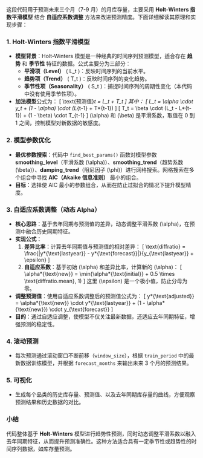 这段代码用于预测未来三个月（7-9 月）的月库存量，主要采用 **Holt-Winters 指数平滑模型** 结合 **自适应系数调整** 方法来改进预测精度。下面详细解读其原理和实现步骤：

### 1. **Holt-Winters 指数平滑模型**

- **模型背景**：Holt-Winters 模型是一种经典的时间序列预测模型，适合存在 **趋势** 和 **季节性** 特征的数据。公式主要分为三部分：
  - **平滑项（Level）** \( L_t \)：反映时间序列的当前水平。
  - **趋势项（Trend）** \( T_t \)：反映时间序列的变化趋势。
  - **季节性项（Seasonality）** \( S_t \)：捕捉时间序列的周期性变化（本代码中没有使用季节性项）。
- **加法模型**公式为：
  \[
  \text{预测值}_t = L_t + T_t
  \]
  其中：
  \[
  L_t = \alpha \cdot y_t + (1 - \alpha) \cdot (L_{t-1} + T*{t-1})
  \]
  \[
  T_t = \beta \cdot (L_t - L*{t-1}) + (1 - \beta) \cdot T\_{t-1}
  \]
  \(\alpha\) 和 \(\beta\) 是平滑系数，取值在 0 到 1 之间，控制模型对新数据的敏感度。

### 2. **模型参数优化**

- **最优参数搜索**：代码中 `find_best_params()` 函数对模型参数 **smoothing_level**（平滑系数 \(\alpha\)）、**smoothing_trend**（趋势系数 \(\beta\)）、**damping_trend**（阻尼因子 \(\phi\)）进行网格搜索。网格搜索在多个组合中寻找 **AIC（Akaike 信息准则）** 最小的组合。
- **目标**：选择使 AIC 最小的参数组合，从而在防止过拟合的情况下提升模型精度。

### 3. **自适应系数调整（动态 Alpha）**

- **核心思路**：基于去年同期与预测值的差异，动态调整平滑系数 \(\alpha\)，在预测中融合历史同期特征。
- **实现公式**：
  1.  **差异比率**：计算去年同期值与预测值的相对差异：
      \[
      \text{diffratio} = \frac{|y*{\text{lastyear}} - y*{\text{forecast}}|}{y\_{\text{lastyear}} + \epsilon}
      \]
  2.  **自适应系数**：基于初始 \(\alpha\) 和差异比率，计算新的 \(\alpha\)：
      \[
      \alpha*{\text{new}} = \min(\alpha*{\text{initial}} + 0.5 \times \text{diffratio.mean}, 1)
      \]
      这里 \(\epsilon\) 是一个极小值，防止分母为零。
- **调整预测值**：使用自适应系数调整后的预测值公式为：
  \[
  y*{\text{adjusted}} = \alpha*{\text{new}} \cdot y*{\text{lastyear}} + (1 - \alpha*{\text{new}}) \cdot y\_{\text{forecast}}
  \]
- **目的**：通过自适应调整，使模型不仅关注最新数据，还适应去年同期特征，增强预测的稳定性。

### 4. **滚动预测**

- 每次预测通过滚动窗口不断前移（`window_size`），根据 `train_period` 中的最新数据训练模型，并根据 `forecast_months` 来输出未来 3 个月的预测结果。

### 5. **可视化**

- 生成每个品类的历史库存量、预测值、以及去年同期库存量的曲线，方便观察预测结果和历史数据的对比。

### 小结

代码整体基于 **Holt-Winters** 模型进行趋势性预测，同时动态调整平滑系数以融入去年同期特征，从而提升预测准确性。这种方法适合具有一定季节性或趋势性的时间序列数据，如库存量预测。
